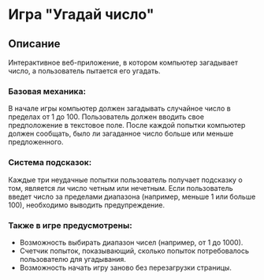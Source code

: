 # Игра "Угадай число" 

## Описание
Интерактивное веб-приложение, в котором компьютер загадывает число, а пользователь пытается его угадать.

### Базовая механика:
В начале игры компьютер должен загадывать случайное число в пределах от 1 до 100.
Пользователь должен вводить свое предположение в текстовое поле.
После каждой попытки компьютер должен сообщать, было ли загаданное число больше или меньше предложенного.

### Система подсказок:
Каждые три неудачные попытки пользователь получает подсказку о том, является ли число четным или нечетным.
Если пользователь введет число за пределами диапазона (например, меньше 1 или больше 100), необходимо выводить предупреждение.

### Также в игре предусмотрены:
- Возможность выбирать диапазон чисел (например, от 1 до 1000).
- Счетчик попыток, показывающий, сколько попыток потребовалось пользователю для угадывания.
- Возможность начать игру заново без перезагрузки страницы.